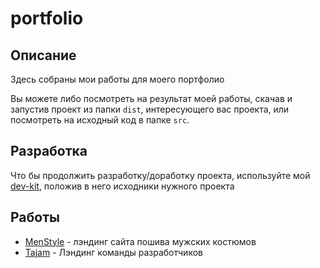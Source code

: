 # portfolio

## Описание

Здесь собраны мои работы для моего портфолио

Вы можете либо посмотреть на результат моей работы, скачав и запустив проект из папки `dist`, интересующего вас проекта, или посмотреть на исходный код в папке `src`.

## Разработка

Что бы продолжить разработку/доработку проекта, используйте мой [dev-kit](//github.com/slpAkkie/frontend-dev-kit), положив в него исходники нужного проекта

## Работы

- [MenStyle](/men-style) - лэндинг сайта пошива мужских костюмов
- [Tajam](/tajam) - Лэндинг команды разработчиков
